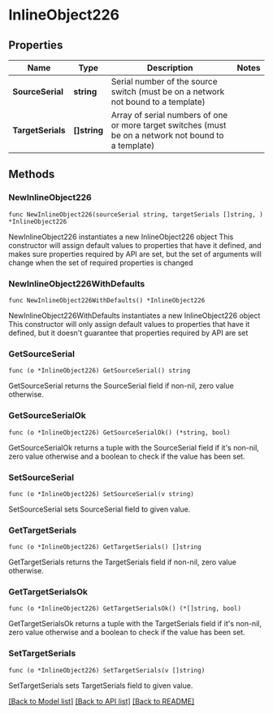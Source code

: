 # InlineObject226

## Properties

Name | Type | Description | Notes
------------ | ------------- | ------------- | -------------
**SourceSerial** | **string** | Serial number of the source switch (must be on a network not bound to a template) | 
**TargetSerials** | **[]string** | Array of serial numbers of one or more target switches (must be on a network not bound to a template) | 

## Methods

### NewInlineObject226

`func NewInlineObject226(sourceSerial string, targetSerials []string, ) *InlineObject226`

NewInlineObject226 instantiates a new InlineObject226 object
This constructor will assign default values to properties that have it defined,
and makes sure properties required by API are set, but the set of arguments
will change when the set of required properties is changed

### NewInlineObject226WithDefaults

`func NewInlineObject226WithDefaults() *InlineObject226`

NewInlineObject226WithDefaults instantiates a new InlineObject226 object
This constructor will only assign default values to properties that have it defined,
but it doesn't guarantee that properties required by API are set

### GetSourceSerial

`func (o *InlineObject226) GetSourceSerial() string`

GetSourceSerial returns the SourceSerial field if non-nil, zero value otherwise.

### GetSourceSerialOk

`func (o *InlineObject226) GetSourceSerialOk() (*string, bool)`

GetSourceSerialOk returns a tuple with the SourceSerial field if it's non-nil, zero value otherwise
and a boolean to check if the value has been set.

### SetSourceSerial

`func (o *InlineObject226) SetSourceSerial(v string)`

SetSourceSerial sets SourceSerial field to given value.


### GetTargetSerials

`func (o *InlineObject226) GetTargetSerials() []string`

GetTargetSerials returns the TargetSerials field if non-nil, zero value otherwise.

### GetTargetSerialsOk

`func (o *InlineObject226) GetTargetSerialsOk() (*[]string, bool)`

GetTargetSerialsOk returns a tuple with the TargetSerials field if it's non-nil, zero value otherwise
and a boolean to check if the value has been set.

### SetTargetSerials

`func (o *InlineObject226) SetTargetSerials(v []string)`

SetTargetSerials sets TargetSerials field to given value.



[[Back to Model list]](../README.md#documentation-for-models) [[Back to API list]](../README.md#documentation-for-api-endpoints) [[Back to README]](../README.md)



